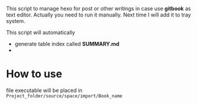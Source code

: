 This script to manage hexo for post or other writings in case use **gitbook** as text editor. Actually you need to run it manually. Next time I will add it to tray system. 

This script will automatically
- generate table index called **SUMMARY.md**
- 

# How to use
file executable will be placed in ```Project_folder/source/space/import/Book_name``` 

# 
